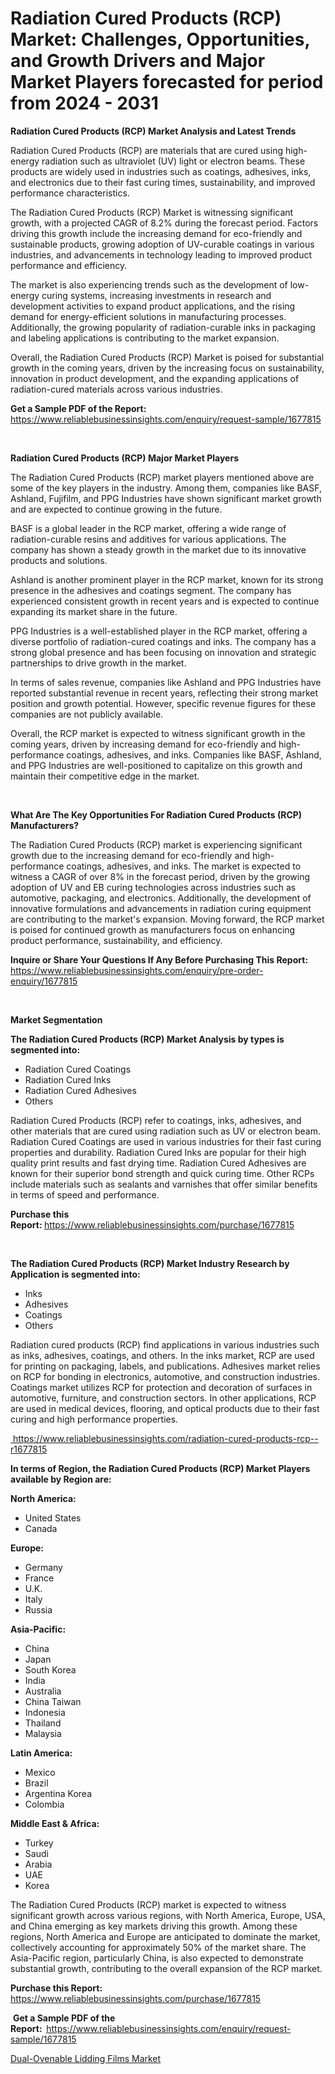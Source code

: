 <p><h1>Radiation Cured Products (RCP) Market: Challenges, Opportunities, and Growth Drivers and Major Market Players forecasted for period from 2024 - 2031</h1></p><p><strong>Radiation Cured Products (RCP) Market Analysis and Latest Trends</strong></p>
<p><p>Radiation Cured Products (RCP) are materials that are cured using high-energy radiation such as ultraviolet (UV) light or electron beams. These products are widely used in industries such as coatings, adhesives, inks, and electronics due to their fast curing times, sustainability, and improved performance characteristics.</p><p>The Radiation Cured Products (RCP) Market is witnessing significant growth, with a projected CAGR of 8.2% during the forecast period. Factors driving this growth include the increasing demand for eco-friendly and sustainable products, growing adoption of UV-curable coatings in various industries, and advancements in technology leading to improved product performance and efficiency.</p><p>The market is also experiencing trends such as the development of low-energy curing systems, increasing investments in research and development activities to expand product applications, and the rising demand for energy-efficient solutions in manufacturing processes. Additionally, the growing popularity of radiation-curable inks in packaging and labeling applications is contributing to the market expansion.</p><p>Overall, the Radiation Cured Products (RCP) Market is poised for substantial growth in the coming years, driven by the increasing focus on sustainability, innovation in product development, and the expanding applications of radiation-cured materials across various industries.</p></p>
<p><strong>Get a Sample PDF of the Report:&nbsp;</strong> <a href="https://www.reliablebusinessinsights.com/enquiry/request-sample/1677815">https://www.reliablebusinessinsights.com/enquiry/request-sample/1677815</a></p>
<p>&nbsp;</p>
<p><strong>Radiation Cured Products (RCP) Major Market Players</strong></p>
<p><p>The Radiation Cured Products (RCP) market players mentioned above are some of the key players in the industry. Among them, companies like BASF, Ashland, Fujifilm, and PPG Industries have shown significant market growth and are expected to continue growing in the future.</p><p>BASF is a global leader in the RCP market, offering a wide range of radiation-curable resins and additives for various applications. The company has shown a steady growth in the market due to its innovative products and solutions.</p><p>Ashland is another prominent player in the RCP market, known for its strong presence in the adhesives and coatings segment. The company has experienced consistent growth in recent years and is expected to continue expanding its market share in the future.</p><p>PPG Industries is a well-established player in the RCP market, offering a diverse portfolio of radiation-cured coatings and inks. The company has a strong global presence and has been focusing on innovation and strategic partnerships to drive growth in the market.</p><p>In terms of sales revenue, companies like Ashland and PPG Industries have reported substantial revenue in recent years, reflecting their strong market position and growth potential. However, specific revenue figures for these companies are not publicly available.</p><p>Overall, the RCP market is expected to witness significant growth in the coming years, driven by increasing demand for eco-friendly and high-performance coatings, adhesives, and inks. Companies like BASF, Ashland, and PPG Industries are well-positioned to capitalize on this growth and maintain their competitive edge in the market.</p></p>
<p>&nbsp;</p>
<p><strong>What Are The Key Opportunities For Radiation Cured Products (RCP) Manufacturers?</strong></p>
<p><p>The Radiation Cured Products (RCP) market is experiencing significant growth due to the increasing demand for eco-friendly and high-performance coatings, adhesives, and inks. The market is expected to witness a CAGR of over 8% in the forecast period, driven by the growing adoption of UV and EB curing technologies across industries such as automotive, packaging, and electronics. Additionally, the development of innovative formulations and advancements in radiation curing equipment are contributing to the market's expansion. Moving forward, the RCP market is poised for continued growth as manufacturers focus on enhancing product performance, sustainability, and efficiency.</p></p>
<p><strong>Inquire or Share Your Questions If Any Before Purchasing This Report:</strong> <a href="https://www.reliablebusinessinsights.com/enquiry/pre-order-enquiry/1677815">https://www.reliablebusinessinsights.com/enquiry/pre-order-enquiry/1677815</a></p>
<p>&nbsp;</p>
<p><strong>Market Segmentation</strong></p>
<p><strong>The Radiation Cured Products (RCP) Market Analysis by types is segmented into:</strong></p>
<p><ul><li>Radiation Cured Coatings</li><li>Radiation Cured Inks</li><li>Radiation Cured Adhesives</li><li>Others</li></ul></p>
<p><p>Radiation Cured Products (RCP) refer to coatings, inks, adhesives, and other materials that are cured using radiation such as UV or electron beam. Radiation Cured Coatings are used in various industries for their fast curing properties and durability. Radiation Cured Inks are popular for their high quality print results and fast drying time. Radiation Cured Adhesives are known for their superior bond strength and quick curing time. Other RCPs include materials such as sealants and varnishes that offer similar benefits in terms of speed and performance.</p></p>
<p><strong>Purchase this Report:&nbsp;</strong><a href="https://www.reliablebusinessinsights.com/purchase/1677815">https://www.reliablebusinessinsights.com/purchase/1677815</a></p>
<p>&nbsp;</p>
<p><strong>The Radiation Cured Products (RCP) Market Industry Research by Application is segmented into:</strong></p>
<p><ul><li>Inks</li><li>Adhesives</li><li>Coatings</li><li>Others</li></ul></p>
<p><p>Radiation cured products (RCP) find applications in various industries such as inks, adhesives, coatings, and others. In the inks market, RCP are used for printing on packaging, labels, and publications. Adhesives market relies on RCP for bonding in electronics, automotive, and construction industries. Coatings market utilizes RCP for protection and decoration of surfaces in automotive, furniture, and construction sectors. In other applications, RCP are used in medical devices, flooring, and optical products due to their fast curing and high performance properties.</p></p>
<p><a href="https://www.reliablebusinessinsights.com/radiation-cured-products-rcp--r1677815">&nbsp;https://www.reliablebusinessinsights.com/radiation-cured-products-rcp--r1677815</a></p>
<p><strong>In terms of Region, the Radiation Cured Products (RCP) Market Players available by Region are:</strong></p>
<p>
    <p> <strong> North America: </strong>
        <ul>
            <li>United States</li>
            <li>Canada</li>
        </ul>
        </p> 
    <p> <strong> Europe: </strong>
        <ul>
            <li>Germany</li>
            <li>France</li>
            <li>U.K.</li>
            <li>Italy</li>
            <li>Russia</li>
        </ul>
        </p> 
    <p> <strong> Asia-Pacific: </strong>
        <ul>
            <li>China</li>
            <li>Japan</li>
            <li>South Korea</li>
            <li>India</li>
            <li>Australia</li>
            <li>China Taiwan</li>
            <li>Indonesia</li>
            <li>Thailand</li>
            <li>Malaysia</li>
        </ul>
        </p> 
    <p> <strong> Latin America: </strong>
        <ul>
            <li>Mexico</li>
            <li>Brazil</li>
            <li>Argentina Korea</li>
            <li>Colombia</li>
        </ul>
        </p> 
    <p> <strong> Middle East & Africa: </strong>
        <ul>
            <li>Turkey</li>
            <li>Saudi</li>
            <li>Arabia</li>
            <li>UAE</li>
            <li>Korea</li>
        </ul>
    </p>
    </p>
<p><p>The Radiation Cured Products (RCP) market is expected to witness significant growth across various regions, with North America, Europe, USA, and China emerging as key markets driving this growth. Among these regions, North America and Europe are anticipated to dominate the market, collectively accounting for approximately 50% of the market share. The Asia-Pacific region, particularly China, is also expected to demonstrate substantial growth, contributing to the overall expansion of the RCP market.</p></p>
<p><strong>Purchase this Report: </strong><a href="https://www.reliablebusinessinsights.com/purchase/1677815">https://www.reliablebusinessinsights.com/purchase/1677815</a></p>
<p>&nbsp;<strong>Get a Sample PDF of the Report:&nbsp;&nbsp;</strong><a href="https://www.reliablebusinessinsights.com/enquiry/request-sample/1677815">https://www.reliablebusinessinsights.com/enquiry/request-sample/1677815</a></p>
<p><strong></strong></p>
<p><p><a href="https://view.publitas.com/reportprime-1/dual-ovenable-lidding-films-market-forecasts-market-trends-and-impact-analysis-2024-2031/">Dual-Ovenable Lidding Films Market</a></p></p>